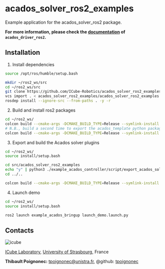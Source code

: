 # acados_solver_ros2_examples

Example application for the acados_solver_ros2 package.


**For more information, please check the [documentation](https://icube-robotics.github.io/acados_solver_ros2/) of `acados_driver_ros2`.**

## Installation ##

1) Install dependencies

```bash
source /opt/ros/humble/setup.bash

mkdir ~/ros2_ws/src
cd ~/ros2_ws/src
git clone https://github.com/ICube-Robotics/acados_solver_ros2_examples.git
vcs import . < acados_solver_ros2_examples/acados_solver_ros2_examples.repos
rosdep install --ignore-src --from-paths . -y -r
```

2) Build and install ros2 packages

```bash
cd ~/ros2_ws/
colcon build --cmake-args -DCMAKE_BUILD_TYPE=Release --symlink-install
# N.B., build a second time to export the acados_template python package
colcon build --cmake-args -DCMAKE_BUILD_TYPE=Release --symlink-install
```

3) Export and build the Acados solver plugins

```bash
cd ~/ros2_ws/
source install/setup.bash

cd src/acados_solver_ros2_examples
echo "y" | python3 ./example_acados_controller/script/export_acados_solver_plugin.py
cd ../..

colcon build --cmake-args -DCMAKE_BUILD_TYPE=Release --symlink-install
```

4) Launch demo

```bash
cd ~/ros2_ws/
source install/setup.bash

ros2 launch example_acados_bringup launch_demo.launch.py
```

## Contacts ##
![icube](https://icube.unistra.fr/fileadmin/templates/DUN/icube/images/logo.png)

[ICube Laboratory](https://icube.unistra.fr), [University of Strasbourg](https://www.unistra.fr/), France

__Thibault Poignonec:__ [tpoignonec@unistra.fr](mailto:tpoignonec@unistra.fr), @github: [tpoignonec](https://github.com/ICube-Robotics)
